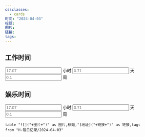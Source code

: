 ```yaml
---
cssclasses:
  - cards
时间: "2024-04-03"
标题: 
图片: 
链接: 
tags: 
---
```


<h2>工作时间</h2>
<input placeholder="17.07"> 小时 <input placeholder="0.71">  天   <input placeholder="0.1"> 周  


<h2>娱乐时间</h2>
<input placeholder="17.07"> 小时 <input placeholder="0.71">  天   <input placeholder="0.1"> 周  

```dataview
table "![]("+图片+")" as 图片,标题,"[地址]("+链接+")" as 链接,tags
from "H-每日记录/2024-04-03"
```

